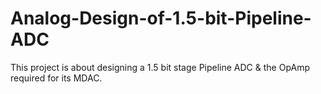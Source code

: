 # Analog-Design-of-1.5-bit-Pipeline-ADC
This project is about designing a 1.5 bit stage Pipeline ADC &amp; the OpAmp required for its MDAC.
